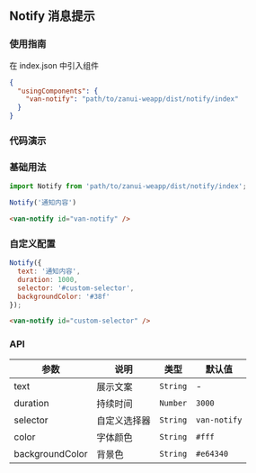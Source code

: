 ## Notify 消息提示

### 使用指南
在 index.json 中引入组件
```json
{
  "usingComponents": {
    "van-notify": "path/to/zanui-weapp/dist/notify/index"
  }
}
```

### 代码演示

### 基础用法

```js
import Notify from 'path/to/zanui-weapp/dist/notify/index';

Notify('通知内容')
```

```html
<van-notify id="van-notify" />
```

### 自定义配置

```js
Notify({
  text: '通知内容',
  duration: 1000,
  selector: '#custom-selector',
  backgroundColor: '#38f'
});
```

```html
<van-notify id="custom-selector" />
```

### API

| 参数 | 说明 | 类型 | 默认值 |
|-----------|-----------|-----------|-------------|
| text | 展示文案 | `String` | - |
| duration | 持续时间 | `Number` | `3000` |
| selector | 自定义选择器 | `String` | `van-notify` |
| color | 字体颜色 | `String` | `#fff` | |
| backgroundColor | 背景色 | `String` | `#e64340` |

